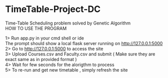 # TimeTable-Project-DC
Time-Table Scheduling problem solved by Genetic Algorithm <br>
HOW TO USE THE PROGRAM <br>

1> Run app.py in your cmd shell or ide<br>
The prompt should show a local flask server running on http://127.0.0.1:5000<br>
2> Go to http://127.0.0.1:5000 to access the site<br>
3> Upload Courses.csv and Faculty.csv and submit ( Make sure they are exact same as in provided format )<br>
4> Wait for few seconds for the alorigthm to process<br>
5> To re-run and get new timetable , simply refresh the site<br>
